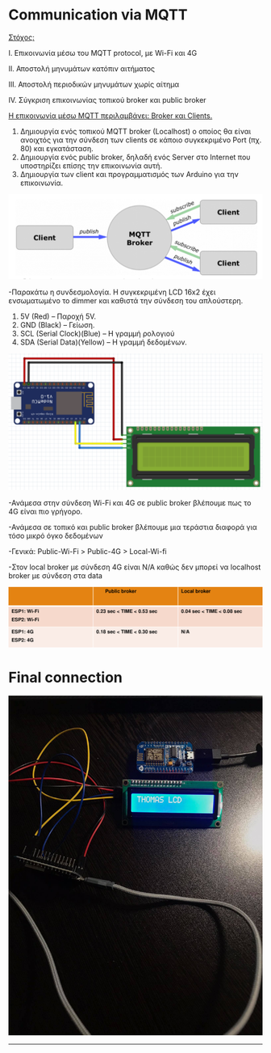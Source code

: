 # Communication via MQTT

<ins>Στόχος:</ins>

I. Επικοινωνία μέσω του MQTT protocol, με Wi-Fi και 4G

II. Αποστολή μηνυμάτων κατόπιν αιτήματος

III. Αποστολή περιοδικών μηνυμάτων χωρίς αίτημα

IV. Σύγκριση επικοινωνίας τοπικού broker και public broker


<ins> Η επικοινωνία μέσω MQTT περιλαμβάνει: Broker και Clients.</ins>
1) Δημιουργία ενός τοπικού MQTT broker (Localhost) ο οποίος θα είναι ανοιχτός για την σύνδεση των
clients σε κάποιο συγκεκριμένο Port (πχ. 80) και εγκατάσταση.
2) Δημιουργία ενός public broker, δηλαδή ενός Server στο Internet που υποστηρίζει επίσης την
επικοινωνία αυτή.
3) Δημιουργία των client και προγραμματισμός των Arduino για την επικοινωνία.

![](method.png)


-Παρακάτω η συνδεσμολογία. Η συγκεκριμένη LCD 16x2
έχει ενσωματωμένο το dimmer και καθιστά την σύνδεση του απλούστερη.
1) 5V (Red) – Παροχή 5V.
2) GND (Black) – Γείωση.
3) SCL (Serial Clock)(Blue) – Η γραμμή ρολογιού
4) SDA (Serial Data)(Yellow) – Η γραμμή δεδομένων.

![](conn.png)

-Ανάμεσα στην σύνδεση Wi-Fi και 4G σε public broker βλέπουμε πως το 4G είναι πιο γρήγορο.

-Ανάμεσα σε τοπικό και public broker βλέπουμε μια τεράστια διαφορά για τόσο μικρό όγκο δεδομένων

-Γενικά: Public-Wi-Fi > Public-4G > Local-Wi-fi

-Στον local broker με σύνδεση 4G είναι N/A καθώς δεν μπορεί να localhost broker με σύνδεση στα data

![](table.png)


# Final connection
![](final.jpg)

****
